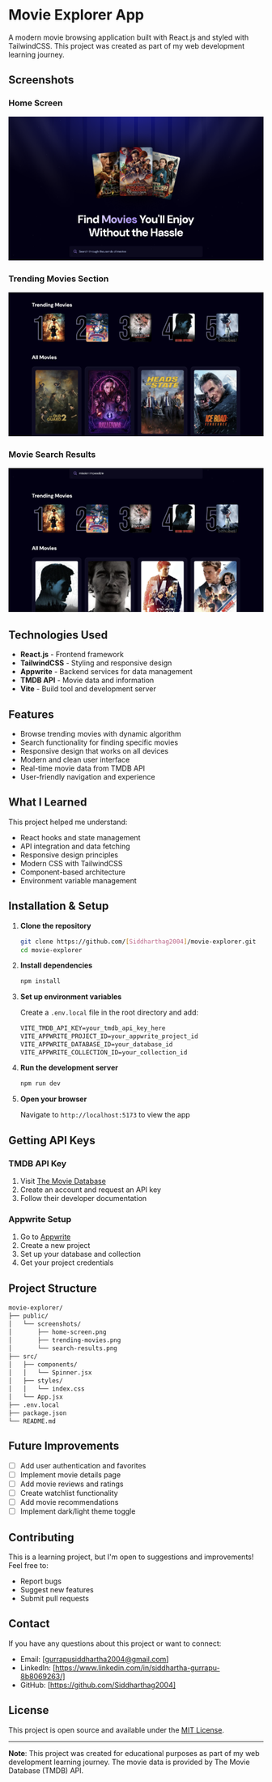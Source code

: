 # Movie Explorer App

A modern movie browsing application built with React.js and styled with TailwindCSS. This project was created as part of my web development learning journey.

## Screenshots

### Home Screen
![Home Screen](public/screenshots/home-screen.png)

### Trending Movies Section
![Trending Movies AND ALL MOVIES](public/screenshots/movies.png)

### Movie Search Results
![Search Results](public/screenshots/search-results.png)

## Technologies Used

- **React.js** - Frontend framework
- **TailwindCSS** - Styling and responsive design
- **Appwrite** - Backend services for data management
- **TMDB API** - Movie data and information
- **Vite** - Build tool and development server

## Features

- Browse trending movies with dynamic algorithm
- Search functionality for finding specific movies
- Responsive design that works on all devices
- Modern and clean user interface
- Real-time movie data from TMDB API
- User-friendly navigation and experience

## What I Learned

This project helped me understand:
- React hooks and state management
- API integration and data fetching
- Responsive design principles
- Modern CSS with TailwindCSS
- Component-based architecture
- Environment variable management

## Installation & Setup

1. **Clone the repository**
   ```bash
   git clone https://github.com/[Siddharthag2004]/movie-explorer.git
   cd movie-explorer
   ```

2. **Install dependencies**
   ```bash
   npm install
   ```

3. **Set up environment variables**
   
   Create a `.env.local` file in the root directory and add:
   ```env
   VITE_TMDB_API_KEY=your_tmdb_api_key_here
   VITE_APPWRITE_PROJECT_ID=your_appwrite_project_id
   VITE_APPWRITE_DATABASE_ID=your_database_id
   VITE_APPWRITE_COLLECTION_ID=your_collection_id
   ```

4. **Run the development server**
   ```bash
   npm run dev
   ```

5. **Open your browser**
   
   Navigate to `http://localhost:5173` to view the app

## Getting API Keys

### TMDB API Key
1. Visit [The Movie Database](https://www.themoviedb.org/)
2. Create an account and request an API key
3. Follow their developer documentation

### Appwrite Setup
1. Go to [Appwrite](https://appwrite.io/)
2. Create a new project
3. Set up your database and collection
4. Get your project credentials

## Project Structure

```
movie-explorer/
├── public/
│   └── screenshots/
│       ├── home-screen.png
│       ├── trending-movies.png
│       └── search-results.png
├── src/
│   ├── components/
│   │   └── Spinner.jsx
│   ├── styles/
│   │   └── index.css
│   └── App.jsx
├── .env.local
├── package.json
└── README.md
```

## Future Improvements

- [ ] Add user authentication and favorites
- [ ] Implement movie details page
- [ ] Add movie reviews and ratings
- [ ] Create watchlist functionality
- [ ] Add movie recommendations
- [ ] Implement dark/light theme toggle

## Contributing

This is a learning project, but I'm open to suggestions and improvements! Feel free to:
- Report bugs
- Suggest new features
- Submit pull requests

## Contact

If you have any questions about this project or want to connect:
- Email: [gurrapusiddhartha2004@gmail.com]
- LinkedIn: [https://www.linkedin.com/in/siddhartha-gurrapu-8b8069263/]
- GitHub: [https://github.com/Siddharthag2004]

## License

This project is open source and available under the [MIT License](LICENSE).

---

**Note**: This project was created for educational purposes as part of my web development learning journey. The movie data is provided by The Movie Database (TMDB) API.
